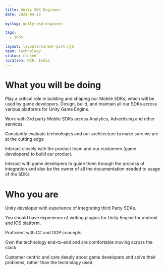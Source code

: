 ```yaml
---
title: Unity SDK Engineer
date: 2021-04-13
 
myslug: unity-skd-engineer

tags: 
  - jobs
  
layout: layouts/career-post.njk
team: Technology
status: closed
location: NCR, India
---
```

# What you will be doing


Play a critical role in building and shaping our Mobile SDKs, which will be used by game developers. Design, build, and maintain all our SDKs across various platforms for Unity Game Engine.

Work with 3rd party Mobile SDKs across Analytics, Advertising and other services.

Constantly evaluate technologies and our architecture to make sure we are at the cutting edge  

Interact closely with the product team and our customers (game developers) to build our product. 

Interact with game developers to guide them through the process of integration and also be the owner of all the documentation needed to usage of the SDKs


# Who you are 

Unity developer with experience of integrating third Party SDKs.

You should have experience of writing plugins for Unity Engine for android and IOS platform.

Proficient with C# and OOP concepts.

Own the technology end-to-end and are comfortable moving across the stack 

Customer centric and care deeply about game developers and solve their problems, rather than the technology used.

